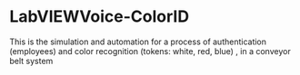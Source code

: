 # LabVIEWVoice-ColorID
This is the simulation and automation for a process of authentication (employees) and color recognition (tokens: white, red, blue) , in a conveyor belt system
